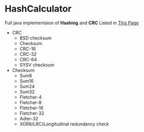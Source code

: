 # HashCalculator

Full java implementaion of **Hashing** and **CRC** Listed in [This Page](https://en.wikipedia.org/wiki/List_of_hash_functions)

  * CRC
    * BSD checksum
    * Checksum
    * CRC-16
    * CRC-32
    * CRC-64
    * SYSV checksum
  * Checksum
    * Sum8
    * Sum16
    * Sum24
    * Sum32
    * Fletcher-4
    * Fletcher-8
    * Fletcher-16
    * Fletcher-32
    * Adler-32
    * XOR8/LRC/Longitudinal redundancy check
